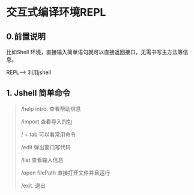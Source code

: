 # 交互式编译环境REPL

## 0.前置说明

比如Shell 环境，直接输入简单语句就可以直接返回接口，无需书写主方法等信息。

REPL--> 利用jshell

## 1. Jshell 简单命令

>  /help intro.  查看帮助信息
>
> /import  查看导入的包
>
> / + tab 可以看常用命令
>
> /edit   弹出窗口写代码
>
> /list    查看输入信息
>
> /open filePath 直接打开文件并且运行
>
> /exit.  退出